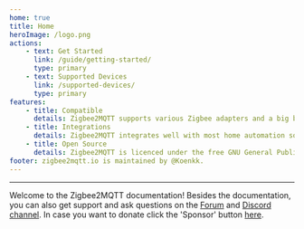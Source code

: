 ```yaml
---
home: true
title: Home
heroImage: /logo.png
actions:
    - text: Get Started
      link: /guide/getting-started/
      type: primary
    - text: Supported Devices
      link: /supported-devices/
      type: primary
features:
    - title: Compatible
      details: Zigbee2MQTT supports various Zigbee adapters and a big bunch of devices.
    - title: Integrations
      details: Zigbee2MQTT integrates well with most home automation solutions because it uses MQTT.
    - title: Open Source
      details: Zigbee2MQTT is licenced under the free GNU General Public License 3.
footer: zigbee2mqtt.io is maintained by @Koenkk.
---
```


<hr>

Welcome to the Zigbee2MQTT documentation! Besides the documentation, you can also get support and ask questions on the [Forum](https://github.com/Koenkk/zigbee2mqtt/discussions) and [Discord channel](https://discord.gg/NyseBeK). In case you want to donate click the 'Sponsor' button [here](https://github.com/Koenkk/zigbee2mqtt).
